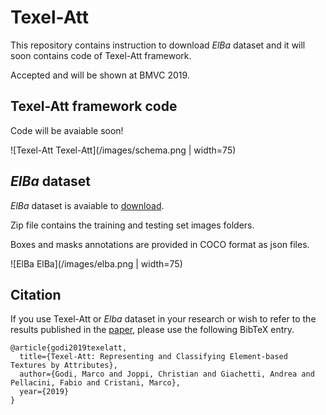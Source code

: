 # Texel-Att

This repository contains instruction to download *ElBa* dataset and it will soon contains code of Texel-Att framework.

Accepted and will be shown at BMVC 2019.

## Texel-Att framework code


Code will be avaiable soon!


![Texel-Att Texel-Att](/images/schema.png | width=75)

## *ElBa* dataset



*ElBa* dataset is avaiable to [download](https://drive.google.com/open?id=18D0_0RIE7ZZ5V7JQAPshLfSESVqD6hfL).

Zip file contains the training and testing set images folders.

Boxes and masks annotations are provided in COCO format as json files. 

![ElBa ElBa](/images/elba.png | width=75)

## Citation

If you use Texel-Att or *Elba* dataset in your research or wish to refer to the results published in the [paper](https://drive.google.com/open?id=1Fym6qerWd2Nh2l3Ih3I40YDH6n_usViD), please use the following BibTeX entry.

```
@article{godi2019texelatt,
  title={Texel-Att: Representing and Classifying Element-based Textures by Attributes},
  author={Godi, Marco and Joppi, Christian and Giachetti, Andrea and Pellacini, Fabio and Cristani, Marco},
  year={2019}
}
```

